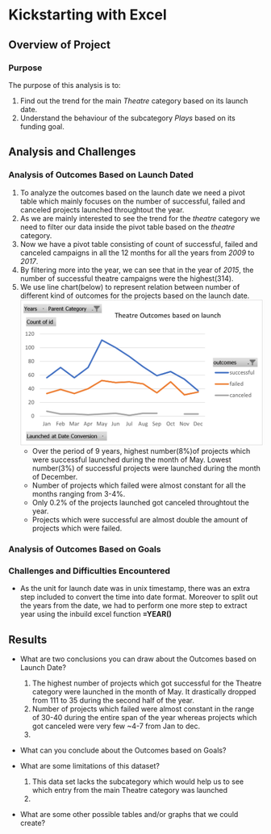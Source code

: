 # Kickstarting with Excel

## Overview of Project

### Purpose
The purpose of this analysis is to:
1. Find out the trend for the main *Theatre* category based on its launch date.
2. Understand the behaviour of the subcategory *Plays* based on its funding goal.


## Analysis and Challenges

### Analysis of Outcomes Based on Launch Dated
1. To analyze the outcomes based on the launch date we need a pivot table which mainly focuses on the number of successful, failed and 
   canceled projects launched throughtout the year. 
2. As we are mainly interested to see the trend for the *theatre* category we need to filter our data inside the pivot table 
   based on the *theatre* category. 
3. Now we have a pivot table consisting of count of successful, failed and canceled campaigns in all the 12 months for all the years
   from *2009* to *2017*.
4. By filtering more into the year, we can see that in the year of *2015*, the number of successful theatre campaigns were the highest(314).
5. We use line chart(below) to represent relation between number of different kind of outcomes for the projects based on the launch date. 
![](./Resources/Theater_Outcomes_vs_Launch.png)
   - Over the period of 9 years, highest number(8%)of projects which were successful launched during the month of May. Lowest number(3%) of
  successful projects were launched during the month of December. 
   - Number of projects which failed were almost constant for all the months ranging from 3-4%. 
   - Only 0.2% of the projects launched got canceled throughtout the year. 
   - Projects which were successful are almost double the amount of projects which were failed. 


### Analysis of Outcomes Based on Goals

### Challenges and Difficulties Encountered
- As the unit for launch date was in unix timestamp, there was an extra step included to convert the time into date format. 
  Moreover to split out the years from the date, we had to perform one more step to extract year using the inbuild excel function
  **=YEAR()**



## Results

- What are two conclusions you can draw about the Outcomes based on Launch Date?
  1. The highest number of projects which got successful for the Theatre category were launched in the month of May. It drastically dropped
     from 111 to 35 during the second half of the year. 
  2. Number of projects which failed were almost constant in the range of 30-40 during the entire span of the year whereas projects which 
     got canceled were very few ~4-7 from Jan to dec. 
  3. 

- What can you conclude about the Outcomes based on Goals?

- What are some limitations of this dataset?
  1. This data set lacks the subcategory which would help us to see which entry from the main Theatre category was launched 
  2. 

- What are some other possible tables and/or graphs that we could create?
